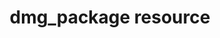 ---
resource_reference: true
common_resource_functionality_multiple_packages: false
common_resource_functionality_resources_common_windows_security: false
cookbook_file_specificity: false
debug_recipes_chef_shell: false
handler_custom: false
handler_types: false
nameless_apt_update: false
nameless_build_essential: false
properties_multiple_packages: false
properties_resources_common_windows_security: false
properties_shortcode: 
ps_credential_helper: false
registry_key: false
remote_directory_recursive_directories: false
remote_file_prevent_re_downloads: false
remote_file_unc_path: false
resource_directory_recursive_directories: false
resource_package_options: false
resources_common_atomic_update: false
resources_common_guard_interpreter: false
resources_common_guards: true
resources_common_notification: true
resources_common_properties: true
ruby_style_basics_chef_log: false
syntax_shortcode: 
template_requirements: false
unit_file_verification: false
title: dmg_package resource
resource: dmg_package
aliases:
- "/resource_dmg_package.html"
menu:
  infra:
    title: dmg_package
    identifier: chef_infra/cookbook_reference/resources/dmg_package dmg_package
    parent: chef_infra/cookbook_reference/resources
resource_description_list:
- markdown: Use the **dmg_package** resource to install a package from a .dmg file.
    The resource will retrieve the dmg file from a remote URL, mount it using macOS'
    `hdidutil`, copy the application (.app directory) to the specified destination
    (`/Applications`), and detach the image using `hdiutil`. The dmg file will be
    stored in the `Chef::Config[:file_cache_path]`.
resource_new_in: '14.0'
syntax_full_code_block: |-
  dmg_package 'name' do
    accept_eula          true, false # default value: false
    allow_untrusted      true, false # default value: false
    app                  String # default value: 'name' unless specified
    checksum             String
    destination          String # default value: "/Applications"
    dmg_name             String # default value: The value passed for the application name.
    dmg_passphrase       String
    file                 String
    headers              Hash
    owner                String, Integer
    package_id           String
    source               String
    type                 String # default value: "app"
    volumes_dir          String # default value: The value passed for the application name.
    action               Symbol # defaults to :install if not specified
  end
syntax_properties_list: 
syntax_full_properties_list:
- "`dmg_package` is the resource."
- "`name` is the name given to the resource block."
- "`action` identifies which steps Chef Infra Client will take to bring the node into
  the desired state."
- "`accept_eula`, `allow_untrusted`, `app`, `checksum`, `destination`, `dmg_name`,
  `dmg_passphrase`, `file`, `headers`, `owner`, `package_id`, `source`, `type`, and
  `volumes_dir` are the properties available to this resource."
actions_list:
  :install:
    markdown: Default. Installs the application.
  :nothing:
    shortcode: resources_common_actions_nothing.md
properties_list:
- property: accept_eula
  ruby_type: true, false
  required: false
  default_value: 'false'
  description_list:
  - markdown: Specify whether to accept the EULA. Certain dmg files require acceptance
      of EULA before mounting.
- property: allow_untrusted
  ruby_type: true, false
  required: false
  default_value: 'false'
  description_list:
  - markdown: Allow installation of packages that do not have trusted certificates.
- property: app
  ruby_type: String
  required: false
  default_value: The resource block's name
  description_list:
  - markdown: The name of the application as it appears in the `/Volumes` directory
      if it differs from the resource block's name.
- property: checksum
  ruby_type: String
  required: false
  description_list:
  - markdown: The sha256 checksum of the `.dmg` file to download.
- property: destination
  ruby_type: String
  required: false
  default_value: "/Applications"
  description_list:
  - markdown: The directory to copy the `.app` into.
- property: dmg_name
  ruby_type: String
  required: false
  default_value: The value passed for the application name.
  description_list:
  - markdown: The name of the `.dmg` file if it differs from that of the app, or if
      the name has spaces.
- property: dmg_passphrase
  ruby_type: String
  required: false
  description_list:
  - markdown: Specify a passphrase to be used to decrypt the `.dmg` file during the
      mount process.
- property: file
  ruby_type: String
  required: false
  description_list:
  - markdown: The full path to the `.dmg` file on the local system.
- property: headers
  ruby_type: Hash
  required: false
  description_list:
  - markdown: Allows custom HTTP headers (like cookies) to be set on the `remote_file`
      resource.
- property: owner
  ruby_type: String, Integer
  required: false
  description_list:
  - markdown: The user that should own the package installation.
- property: package_id
  ruby_type: String
  required: false
  description_list:
  - markdown: The package ID that is registered with `pkgutil` when a `pkg` or `mpkg`
      is installed.
- property: source
  ruby_type: String
  required: false
  description_list:
  - markdown: The remote URL that is used to download the `.dmg` file, if specified.
- property: type
  ruby_type: String
  required: false
  default_value: app
  allowed_values: '"app", "mpkg", "pkg"'
  description_list:
  - markdown: The type of package.
- property: volumes_dir
  ruby_type: String
  required: false
  default_value: The value passed for the application name.
  description_list:
  - markdown: The directory under `/Volumes` where the `dmg` is mounted if it differs
      from the name of the `.dmg` file.
examples: |
  **Install Google Chrome via the DMG package**:

  ```ruby
  dmg_package 'Google Chrome' do
    dmg_name 'googlechrome'
    source   'https://dl-ssl.google.com/chrome/mac/stable/GGRM/googlechrome.dmg'
    checksum '7daa2dc5c46d9bfb14f1d7ff4b33884325e5e63e694810adc58f14795165c91a'
    action   :install
  end
  ```

  **Install Virtualbox from the .mpkg**:

  ```ruby
  dmg_package 'Virtualbox' do
    source 'http://dlc.sun.com.edgesuite.net/virtualbox/4.0.8/VirtualBox-4.0.8-71778-OSX.dmg'
    type   'mpkg'
  end
  ```

  **Install pgAdmin and automatically accept the EULA**:

  ```ruby
  dmg_package 'pgAdmin3' do
    source   'http://wwwmaster.postgresql.org/redir/198/h/pgadmin3/release/v1.12.3/osx/pgadmin3-1.12.3.dmg'
    checksum '9435f79d5b52d0febeddfad392adf82db9df159196f496c1ab139a6957242ce9'
    accept_eula true
  end
  ```
---